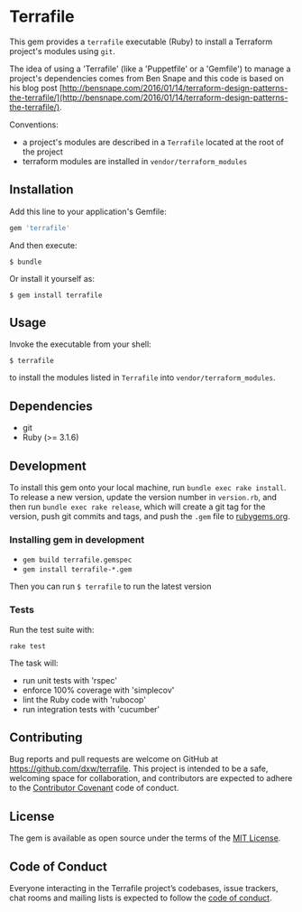 # Terrafile

This gem provides a `terrafile` executable (Ruby) to install a Terraform project's modules using `git`. 

The idea of using a 'Terrafile' (like a 'Puppetfile' or a 'Gemfile') to manage a project's dependencies comes from Ben Snape and this code is based on his blog post [http://bensnape.com/2016/01/14/terraform-design-patterns-the-terrafile/](http://bensnape.com/2016/01/14/terraform-design-patterns-the-terrafile/).

Conventions:

- a project's modules are described in a `Terrafile` located at the root of the project
- terraform modules are installed in `vendor/terraform_modules`   


## Installation

Add this line to your application's Gemfile:

```ruby
gem 'terrafile'
```

And then execute:

    $ bundle

Or install it yourself as:

    $ gem install terrafile

## Usage

Invoke the executable from your shell:

    $ terrafile

to install the modules listed in `Terrafile` into `vendor/terraform_modules`.

## Dependencies

- git
- Ruby (>= 3.1.6)

## Development

To install this gem onto your local machine, run `bundle exec rake install`. To release a new version, update the version number in `version.rb`, and then run `bundle exec rake release`, which will create a git tag for the version, push git commits and tags, and push the `.gem` file to [rubygems.org](https://rubygems.org).

### Installing gem in development

- `gem build terrafile.gemspec`
- `gem install terrafile-*.gem`

Then you can run `$ terrafile` to run the latest version

### Tests

Run the test suite with: 

    rake test

The task will:

- run unit tests with 'rspec'
- enforce 100% coverage with 'simplecov'
- lint the Ruby code with 'rubocop'
- run integration tests with 'cucumber'

## Contributing

Bug reports and pull requests are welcome on GitHub at https://github.com/dxw/terrafile. This project is intended to be a safe, welcoming space for collaboration, and contributors are expected to adhere to the [Contributor Covenant](http://contributor-covenant.org) code of conduct.

## License

The gem is available as open source under the terms of the [MIT License](https://opensource.org/licenses/MIT).

## Code of Conduct

Everyone interacting in the Terrafile project’s codebases, issue trackers, chat rooms and mailing lists is expected to follow the [code of conduct](https://github.com/dxw/terrafile/blob/master/CODE_OF_CONDUCT.md).
